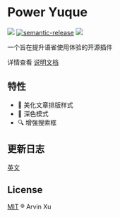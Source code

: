 # Power Yuque

![][version-url] [![semantic-release](https://img.shields.io/badge/%20%20%F0%9F%93%A6%F0%9F%9A%80-semantic--release-e10079.svg)](https://github.com/semantic-release/semantic-release) ![][license-url]

[version-url]: https://img.shields.io/github/v/release/arvinxx/power-yuque?color=green
[license-url]: https://img.shields.io/github/license/arvinxx/power-yuque

一个旨在提升语雀使用体验的开源插件

详情查看 [说明文档](https://www.yuque.com/design-engineering/power-yuque/hello)

## 特性

- 💄 美化文章排版样式
- 🌙 深色模式
- 🔍 增强搜索框

## 更新日志

[英文](./CHANGELOG.md)

## License

[MIT](./LICENSE) ® Arvin Xu
